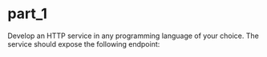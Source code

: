 # part_1
Develop an HTTP service in any programming language of your choice. The service should  expose the following endpoint:
